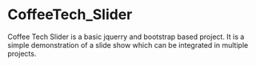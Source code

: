# CoffeeTech_Slider
 Coffee Tech Slider is a basic jquerry and bootstrap based project. It is a simple demonstration of a slide show which can be integrated in multiple projects.
